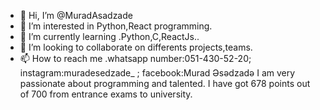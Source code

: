 - 👋 Hi, I’m @MuradAsadzade
- 👀 I’m interested in Python,React programming.
- 🌱 I’m currently learning .Python,C,ReactJs..
- 💞️ I’m looking to collaborate on differents projects,teams.
- 📫 How to reach me .whatsapp number:051-430-52-20; instagram:muradesedzade_ ; facebook:Murad Əsədzadə
I am very passionate about programming and talented.
I have got 678 points out of 700 from entrance exams to university.
<!---
MuradAsadzade/MuradAsadzade is a ✨ special ✨ repository because its `README.md` (this file) appears on your GitHub profile.
You can click the Preview link to take a look at your changes.
--->
